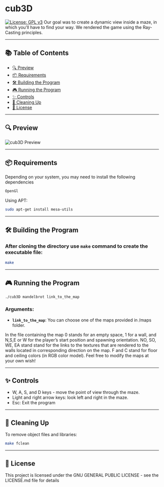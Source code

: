 # cub3D
[![License: GPL v3](https://img.shields.io/badge/License-GPLv3-blue.svg)](https://opensource.org/licenses/GPL-3.0)
Our goal was to create a dynamic view inside a maze, in which you’ll have to find your way. We rendered the game using the Ray-Casting principles.

---

## 📚 Table of Contents
- [🔍 Preview](#preview)
- [📦 Requirements](#-requirements)
- [🛠️ Building the Program](#%EF%B8%8F-building-the-program)
- [🎮 Running the Program](#-running-the-program)
- [✨ Controls](#-controls)
- [🧹 Cleaning Up](#-cleaning-up)
- [📜 License](#license)

---

## 🔍 Preview
![cub3D Preview](https://github.com/user-attachments/assets/3a9e852e-a9cf-4558-87b8-51f0909077e1)

---

## 📦 Requirements

Depending on your system, you may need to install the following dependencies
```bash
OpenGl
```

Using APT:

```bash
sudo apt-get install mesa-utils
```

---

## 🛠️ Building the Program

### After cloning the directory use `make` command to create the executable file:
```bash
make
```

---

## 🎮 Running the Program

```bash
./cub3D mandelbrot link_to_the_map
```
### Arguments:
- **`link_to_the_map`**: You can choose one of the maps provided in /maps folder. 

In the file containing the map 0 stands for an empty space, 1 for a wall, and N,S,E or W for the player’s start position and spawning
orientation. NO, SO, WE, EA stand stand for the links to the textures that are rendered to the walls located in corresponding direction on the map. F and C stand for floor and ceiling colors (in RGB color model).
Feel free to modify the maps at your own wish!


---

## ✨ Controls

* W, A, S, and D keys - move the point of view through the maze.
* Light and right arrow keys: look left and right in the maze. 
* Esc: Exit the program

---

## 🧹 Cleaning Up

To remove object files and libraries:
```bash
make fclean
```

---

## 📜 License

This project is licensed under the GNU GENERAL PUBLIC LICENSE - see the LICENSE.md file for details
